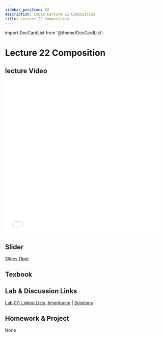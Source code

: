 ```yaml
---
sidebar_position: 22
description: cs61a Lecture 22 Composition
title: Lecture 22 Composition
---
```


import DocCardList from '@theme/DocCardList';


# Lecture 22 Composition
## lecture Video

<iframe src="//player.bilibili.com/player.html?aid=277746636&bvid=BV17c411f78k&cid=1311465503&p=1&high_quality=1&danmaku=0" scrolling="no" border="0" frameborder="no" framespacing="0" allowfullscreen="true" allowfullscreen="allowfullscreen" width="100%" height="500" scrolling="no" frameborder="0" sandbox="allow-top-navigation allow-same-origin allow-forms allow-scripts"> </iframe>

## Slider
[Slides (1pp)](/resource/cs61a/22-Composition_1pp.pdf)
## Texbook


## Lab & Discussion Links
[Lab 07: Linked Lists, Inheritance](./lab/lab07.md) | [Solutions](./lab/sol-lab07.md) | 

## Homework & Project
None


<DocCardList />

